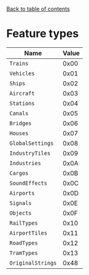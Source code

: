 [Back to table of contents](../index.md)

# Feature types

| Name              | Value |
|-------------------|-------|
| `Trains`          | 0x00  |
| `Vehicles`        | 0x01  |
| `Ships`           | 0x02  |
| `Aircraft`        | 0x03  |
| `Stations`        | 0x04  |
| `Canals`          | 0x05  |
| `Bridges`         | 0x06  |
| `Houses`          | 0x07  |
| `GlobalSettings`  | 0x08  |
| `IndustryTiles`   | 0x09  |
| `Industries`      | 0x0A  |
| `Cargos`          | 0x0B  |
| `SoundEffects`    | 0x0C  |
| `Airports`        | 0x0D  |
| `Signals`         | 0x0E  |
| `Objects`         | 0x0F  |
| `RailTypes`       | 0x10  |
| `AirportTiles`    | 0x11  |
| `RoadTypes`       | 0x12  |
| `TramTypes`       | 0x13  |
| `OriginalStrings` | 0x48  |
